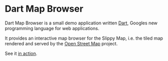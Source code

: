 # Dart Map Browser

Dart Map Browser is a small demo application written 
[Dart](http://www.dartlang.com), Googles new programming language for
web applications.

It provides an interactive map browser for the Slippy Map, i.e. the tiled
map rendered and served by the [Open Street Map](http://www.osm.org) project.

See it [in action](https://gubaer.github.com/dart-mapbrowser/).

